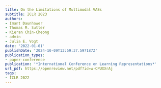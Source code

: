 ```yaml
---
title: On the Limitations of Multimodal VAEs
subtitle: ICLR 2023
authors:
- Imant Daunhawer
- Thomas M. Sutter
- Kieran Chin-Cheong
- admin
- Julia E. Vogt
date: '2022-01-01'
publishDate: '2024-10-09T13:59:37.597187Z'
publication_types:
- paper-conference
publication: '*International Conference on Learning Representations*'
url_pdf: https://openreview.net/pdf?id=w-CPUXXrAj
tags:
- ICLR 2022
---
```

